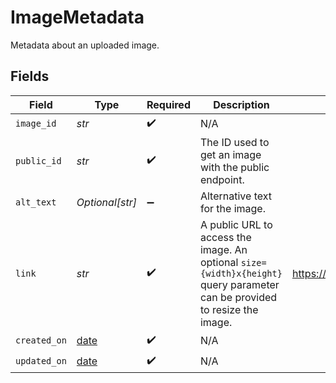 # ImageMetadata

Metadata about an uploaded image.


## Fields

| Field                                                                                                                       | Type                                                                                                                        | Required                                                                                                                    | Description                                                                                                                 | Example                                                                                                                     |
| --------------------------------------------------------------------------------------------------------------------------- | --------------------------------------------------------------------------------------------------------------------------- | --------------------------------------------------------------------------------------------------------------------------- | --------------------------------------------------------------------------------------------------------------------------- | --------------------------------------------------------------------------------------------------------------------------- |
| `image_id`                                                                                                                  | *str*                                                                                                                       | :heavy_check_mark:                                                                                                          | N/A                                                                                                                         |                                                                                                                             |
| `public_id`                                                                                                                 | *str*                                                                                                                       | :heavy_check_mark:                                                                                                          | The ID used to get an image with the public endpoint.                                                                       |                                                                                                                             |
| `alt_text`                                                                                                                  | *Optional[str]*                                                                                                             | :heavy_minus_sign:                                                                                                          | Alternative text for the image.                                                                                             |                                                                                                                             |
| `link`                                                                                                                      | *str*                                                                                                                       | :heavy_check_mark:                                                                                                          | A public URL to access the image. An optional `size={width}x{height}` <br/>query parameter can be provided to resize the image. | https://api.moov.io/images/qJRAaAwwF5hmfeAFdHjIb                                                                            |
| `created_on`                                                                                                                | [date](https://docs.python.org/3/library/datetime.html#date-objects)                                                        | :heavy_check_mark:                                                                                                          | N/A                                                                                                                         |                                                                                                                             |
| `updated_on`                                                                                                                | [date](https://docs.python.org/3/library/datetime.html#date-objects)                                                        | :heavy_check_mark:                                                                                                          | N/A                                                                                                                         |                                                                                                                             |